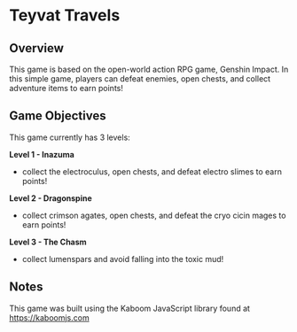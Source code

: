 # Teyvat Travels

## Overview
This game is based on the open-world action RPG game, Genshin Impact. In this simple game, players can defeat enemies, open chests, and collect adventure items to earn points! 

## Game Objectives
This game currently has 3 levels:

**Level 1 - Inazuma**

- collect the electroculus, open chests, and defeat electro slimes to earn points!

**Level 2 - Dragonspine**

- collect crimson agates, open chests, and defeat the cryo cicin mages to earn points!

**Level 3 - The Chasm**

- collect lumenspars and avoid falling into the toxic mud!

## Notes
This game was built using the Kaboom JavaScript library found at https://kaboomjs.com 
